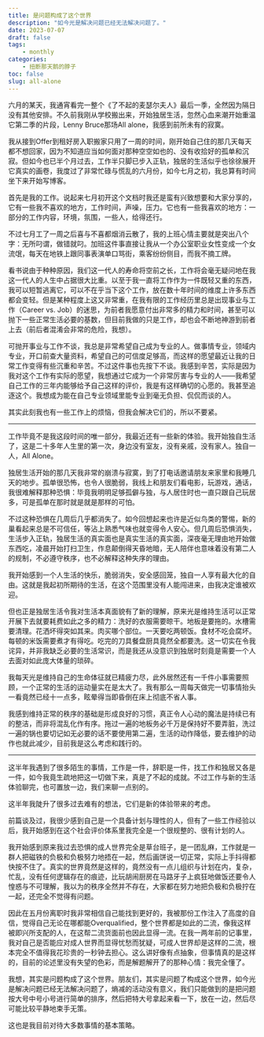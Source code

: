 ```yaml
---
title: 是问题构成了这个世界
description: "如今光是解决问题已经无法解决问题了。"
date: 2023-07-07
draft: false
tags: 
    - monthly
categories: 
    - 扭断那天鹅的脖子
toc: false
slug: all-alone
---
```


六月的某天，我通宵看完一整个《了不起的麦瑟尔夫人》最后一季，全然因为隔日没有其他安排。不久前我刚从学校搬出来，开始独居生活，忽然心血来潮开始重温它第二季的片段，Lenny Bruce那场All alone，我感到前所未有的寂寞。

我从接到Offer到租好房入职搬家只用了一周的时间，刚开始自己住的那几天每天都不想回家，因为不知道应当如何面对那种空空如也的、没有收拾好的孤单和沉寂。但如今也已半个月过去，工作半只脚已步入正轨，独居的生活似乎也徐徐展开它真实的画卷，我度过了非常忙碌与慌乱的六月份，如今七月之初，我总算有时间坐下来开始写博客。

首先是我的工作。说起来七月初开这个文档时我还是蛮有兴致想要和大家分享的，它有一些我不喜欢的地方，工作时间，声噪，压力。它也有一些我喜欢的地方：一部分的工作内容，环境，氛围，一些人，给得还行。

不过七月工了一周之后喜与不喜都烟消云散了，我的上班心情主要就是突出八个字：无所叼谓，做错就叼。加班这件事直接让我从一个办公室职业女性变成一个女流氓，每天在地铁上跟同事表演单口骂街，乘客纷纷侧目，而我不摘工牌。

看书说由于种种原因，我们这一代人的寿命将空前之长，工作将会毫无疑问地在我这一代人的人生中占据很大比重。以至于我一直将工作作为一件既轻又重的东西，我可以短暂逃离它，可以不在乎当下这个工作，放在数十年时间的维度上许多东西都会变轻。但是某种程度上这又非常重，在我有限的工作经历里总是出现事业与工作（Career vs. Job）的迷思，为前者我愿意付出非常多的精力和时间，甚至可以抛下一些正常生活必要的基数，但目前我做的只是工作，却也会不断地神游到前者上去（前后者混淆会非常的危险，我想）。

可抛开事业与工作不谈，我总是非常希望自己成为专业的人。做事情专业，领域内专业，开口前查大量资料，希望自己的可信度足够高，而这样的愿望最近让我的日常工作变得有些沉重和辛苦。不过这件事也先按下不谈。我感到辛苦，实际是因为我对这个工作有实际的愿望，我想通过它成为一个非常厉害与专业的人——我希望自己工作的三年内能够给予自己这样的评价，我是有这样确切的心愿的。我甚至追逐这个。我想成为能在自己专业领域里能专业到毫无负担、侃侃而谈的人。

其实此刻我也有一些工作上的烦恼，但我会解决它们的，所以不要紧。


--- 


工作毕竟不是我这段时间的唯一部分，我最近还有一些新的体验。我开始独自生活了，这是二十多年人生里的第一次，身边没有室友，没有亲戚，没有家人。独自一人，All Alone。

独居生活开始的那几天我非常的崩溃与寂寞，到了打电话邀请朋友来家里和我睡几天的地步。孤单很恐怖，也令人很脆弱，我线上和朋友们看电影，玩游戏，通话，我很难解释那种恐惧：毕竟我明明足够孤僻与独，与人居住时也一直只跟自己玩居多，可是孤单在那时就是就是那样的可怕。

不过这种恐惧在几周后几乎都消失了。如今回想起来也许是近似鸟类的警惕，新的巢看起来总是不可信任，等沾上熟悉气味也就变得令人安心。但几周后恐惧消失，生活步入正轨，独居生活的真实面也是真实生活的真实面，深夜毫无理由地开始做东西吃，凌晨开始打扫卫生，作息颠倒得天昏地暗，无人陪伴也意味着没有第二人的规制，不必遵守秩序，也不必解释这种失序的理由。

我开始感到一个人生活的快乐，脆弱消失，安全感回笼，独自一人享有最大化的自由。这就是我起初所期待的生活，在这个范围里没有人能闯进来，由我决定谁被欢迎。

但也正是独居生活令我对生活本真面貌有了新的理解，原来光是维持生活可以正常开展下去就要耗费如此之多的精力：洗好的衣服需要晾干。地板是要拖的。水槽需要清理。花洒坏得突如其来。肉买哪个部位。一天要吃两顿饭。食材不吃会腐坏。每顿的米饭需要煮才有得吃。吃完的刀具餐盘厨具竟然全都要洗。这一切实在令我诧异，并非我缺乏必要的生活常识，而是我还从没意识到独居时刻竟是需要一个人去面对如此庞大体量的琐碎。

我每天光是维持自己的生命体征就已精疲力尽，此外居然还有一千件小事需要照顾，一个正常的生活的运动量实在是太大了。我有那么一周每天做完一切事情抬头一看竟然已经十一点多，眩晕得当即昏倒在床上彻底不省人事。

我感到维持正常的秩序的基础是形成良好的习惯，真正令人心动的魔法是持续已有的整洁，而非将混乱化作有序。拖过一遍的地板务必千万是保持好不要弄脏，洗过一遍的锅也要切记如无必要的话不要使用第二遍，生活的动作降低，要去维护的动作也就此减少，目前我是这么考虑和践行的。

---

这半年我遇到了很多陌生的事情，工作是一件，辞职是一件，找工作和独居又各是一件，如今我竟生疏地把这一切做下来，真是了不起的成就。不过工作与新的生活体验聊完，也可置放一边，我们来聊一点别的。

这半年我陡升了很多过去难有的想法，它们是新的体验带来的考虑。

前篇谈及过，我很少感到自己是一个具备计划与理性的人，但有了一些工作经验以后，我开始感到在这个社会评价体系里我完全是一个很规整的、很有计划的人。

我开始感到原来我过去恐惧的成人世界完全是草台班子，是一团乱麻，工作就是一群人把磁铁的负极和负极努力地捂在一起，然后画饼说一切正常，实际上手抖得都快按不住了。真实的世界竟然是这样的，竟然没有一点儿组织与计划在内，复杂，忙乱，没有任何逻辑存在的痕迹，比玩胡闹厨房在马路牙子上疯狂地做饭还要令人惶惑与不可理解，我以为的秩序全然并不存在，大家都在努力地把负极和负极拧在一起，还完全不觉得有问题。

因此在五月份离职时我非常相信自己能找到更好的，我被那份工作注入了高度的自信，觉得自己无论在哪都能Overqualified，整个世界都是如此的二流，像我这样被即兴所支配的人，在这帮二流货面前也因此显得一流。在我一两年前的记事里，我对自己是否能应对成人世界而显得忧愁而犹疑，可成人世界却是这样的二流，根本完全不值得我花珍贵的一秒钟去担心。这么讲好像有点抽象，但事情真的是这样的，目前的论述里没有失望的色彩，而是解题解开了的那种心情：我完全懂了。

我想，其实是问题构成了这个世界。朋友们，其实是问题了构成这个世界，如今光是解决问题已经无法解决问题了，熵减的活动没有意义，我们只能做到的是把问题按大号中号小号进行简单的排序，然后把特大号拿起来看一下，放在一边，然后尽可能比较平静地束手无策。

这也是我目前对待大多数事情的基本策略。
